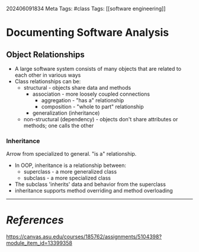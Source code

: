 202406091834
Meta Tags: #class
Tags: [[software engineering]]

# Documenting Software Analysis

## Object Relationships

- A large software system consists of many objects that are related to each other in various ways
- Class relationships can be:
	- structural - objects share data and methods
		- association - more loosely coupled connections
			- aggregation - "has a" relationship
			- composition - "whole to part" relationship
		- generalization (inheritance)
	- non-structural (dependency) - objects don't share attributes or methods; one calls the other

### Inheritance

Arrow from specialized to general. "is a" relationship.

- In OOP, inheritance is a relationship between:
	- superclass - a more generalized class
	- subclass - a more specialized class
- The subclass 'inherits' data and behavior from the superclass
- inheritance supports method overriding and method overloading




---
# *References*
https://canvas.asu.edu/courses/185762/assignments/5104398?module_item_id=13399358